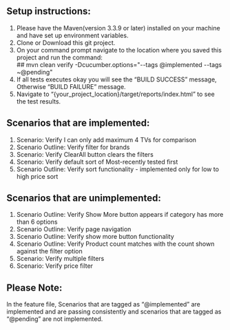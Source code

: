 ## Setup instructions:
1. Please have the Maven(version 3.3.9 or later) installed on your machine and have set up environment variables.
2. Clone or Download this git project.
3. On your command prompt navigate to the location where you saved this project and run the command:                  
         ##   mvn clean verify -Dcucumber.options="--tags @implemented --tags ~@pending"
4. If all tests executes okay you will see the “BUILD SUCCESS” message, Otherwise “BUILD FAILURE” message.
5. Navigate to “{your_project_location}/target/reports/index.html” to see the test results.

## Scenarios that are implemented:
1. Scenario: Verify I can only add maximum 4 TVs for comparison                                                         
2. Scenario Outline: Verify filter for brands                                                                           
3. Scenario: Verify ClearAll button clears the filters                                                                  
4. Scenario: Verify default sort of Most-recently tested first                                                                      
5. Scenario Outline: Verify sort functionality - implemented only for low to high price sort                


## Scenarios that are unimplemented:
1. Scenario Outline: Verify Show More button appears if category has more than 6 options                    
2. Scenario Outline: Verify page navigation                                                     
3. Scenario Outline: Verify show more button functionality                                      
4. Scenario Outline: Verify Product count matches with the count shown against the filter option                                    
5. Scenario: Verify multiple filters                                                                        
6. Scenario: Verify price filter                                                    

## Please Note:
In the feature file, Scenarios that are tagged as “@implemented” are implemented and are passing consistently and scenarios that are tagged as “@pending” are not implemented.
